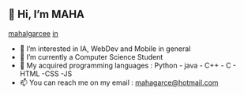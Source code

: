 ## 👋 Hi, I’m **MAHA**

[mahalgarcee](https://github.com/mahalgarcee) [in](https://www.linkedin.com/in/el-garce-maha-b96758206)
- 👀 I’m interested in IA, WebDev and Mobile in general
- 🌱 I’m currently a Computer Science Student
- 💞️ My acquired programming languages : Python - java - C++ - C - HTML -CSS -JS
- 📫 You can reach me on my email : mahagarce@hotmail.com

<!---
mahalgarcee/mahalgarcee is a ✨ special ✨ repository because its `README.md` (this file) appears on your GitHub profile.
You can click the Preview link to take a look at your changes.
--->
